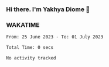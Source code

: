 ### Hi there. I'm Yakhya Diome 👋

### WAKATIME
<!--START_SECTION:waka-->

```txt
From: 25 June 2023 - To: 01 July 2023

Total Time: 0 secs

No activity tracked
```

<!--END_SECTION:waka-->
